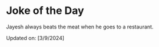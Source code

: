 # Joke of the Day

<!-- #joke -->
Jayesh always beats the meat when he goes to a restaurant.

Updated on: [3/9/2024]
<!-- #jokeEnd -->